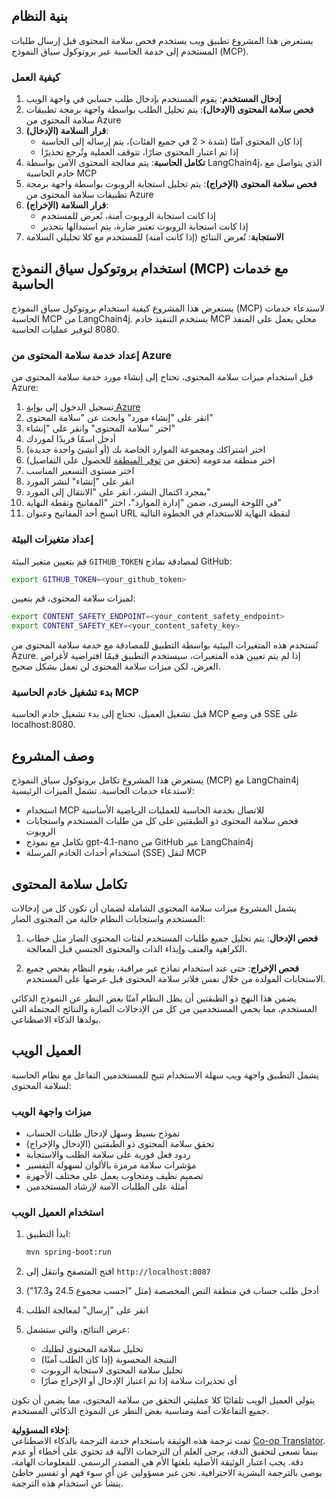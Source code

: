 <!--
CO_OP_TRANSLATOR_METADATA:
{
  "original_hash": "e5ea5e7582f70008ea9bec3b3820f20a",
  "translation_date": "2025-05-17T14:21:46+00:00",
  "source_file": "04-PracticalImplementation/samples/java/containerapp/README.md",
  "language_code": "ar"
}
-->
## بنية النظام

يستعرض هذا المشروع تطبيق ويب يستخدم فحص سلامة المحتوى قبل إرسال طلبات المستخدم إلى خدمة الحاسبة عبر بروتوكول سياق النموذج (MCP).

### كيفية العمل

1. **إدخال المستخدم**: يقوم المستخدم بإدخال طلب حسابي في واجهة الويب
2. **فحص سلامة المحتوى (الإدخال)**: يتم تحليل الطلب بواسطة واجهة برمجة تطبيقات سلامة المحتوى من Azure
3. **قرار السلامة (الإدخال)**:
   - إذا كان المحتوى آمنًا (شدة < 2 في جميع الفئات)، يتم إرساله إلى الحاسبة
   - إذا تم اعتبار المحتوى ضارًا، تتوقف العملية وتُرجع تحذيرًا
4. **تكامل الحاسبة**: يتم معالجة المحتوى الآمن بواسطة LangChain4j، الذي يتواصل مع خادم الحاسبة MCP
5. **فحص سلامة المحتوى (الإخراج)**: يتم تحليل استجابة الروبوت بواسطة واجهة برمجة تطبيقات سلامة المحتوى من Azure
6. **قرار السلامة (الإخراج)**:
   - إذا كانت استجابة الروبوت آمنة، تُعرض للمستخدم
   - إذا كانت استجابة الروبوت تعتبر ضارة، يتم استبدالها بتحذير
7. **الاستجابة**: تُعرض النتائج (إذا كانت آمنة) للمستخدم مع كلا تحليلي السلامة

## استخدام بروتوكول سياق النموذج (MCP) مع خدمات الحاسبة

يستعرض هذا المشروع كيفية استخدام بروتوكول سياق النموذج (MCP) لاستدعاء خدمات الحاسبة MCP من LangChain4j. يستخدم التنفيذ خادم MCP محلي يعمل على المنفذ 8080 لتوفير عمليات الحاسبة.

### إعداد خدمة سلامة المحتوى من Azure

قبل استخدام ميزات سلامة المحتوى، تحتاج إلى إنشاء مورد خدمة سلامة المحتوى من Azure:

1. تسجيل الدخول إلى [بوابة Azure](https://portal.azure.com)
2. انقر على "إنشاء مورد" وابحث عن "سلامة المحتوى"
3. اختر "سلامة المحتوى" وانقر على "إنشاء"
4. أدخل اسمًا فريدًا لموردك
5. اختر اشتراكك ومجموعة الموارد الخاصة بك (أو أنشئ واحدة جديدة)
6. اختر منطقة مدعومة (تحقق من [توفر المنطقة](https://azure.microsoft.com/en-us/global-infrastructure/services/?products=cognitive-services) للحصول على التفاصيل)
7. اختر مستوى التسعير المناسب
8. انقر على "إنشاء" لنشر المورد
9. بمجرد اكتمال النشر، انقر على "الانتقال إلى المورد"
10. في اللوحة اليسرى، ضمن "إدارة الموارد"، اختر "المفاتيح ونقطة النهاية"
11. انسخ أحد المفاتيح وعنوان URL لنقطة النهاية للاستخدام في الخطوة التالية

### إعداد متغيرات البيئة

قم بتعيين متغير البيئة `GITHUB_TOKEN` لمصادقة نماذج GitHub:
```sh
export GITHUB_TOKEN=<your_github_token>
```

لميزات سلامة المحتوى، قم بتعيين:
```sh
export CONTENT_SAFETY_ENDPOINT=<your_content_safety_endpoint>
export CONTENT_SAFETY_KEY=<your_content_safety_key>
```

تُستخدم هذه المتغيرات البيئية بواسطة التطبيق للمصادقة مع خدمة سلامة المحتوى من Azure. إذا لم يتم تعيين هذه المتغيرات، سيستخدم التطبيق قيمًا افتراضية لأغراض العرض، لكن ميزات سلامة المحتوى لن تعمل بشكل صحيح.

### بدء تشغيل خادم الحاسبة MCP

قبل تشغيل العميل، تحتاج إلى بدء تشغيل خادم الحاسبة MCP في وضع SSE على localhost:8080.

## وصف المشروع

يستعرض هذا المشروع تكامل بروتوكول سياق النموذج (MCP) مع LangChain4j لاستدعاء خدمات الحاسبة. تشمل الميزات الرئيسية:

- استخدام MCP للاتصال بخدمة الحاسبة للعمليات الرياضية الأساسية
- فحص سلامة المحتوى ذو الطبقتين على كل من طلبات المستخدم واستجابات الروبوت
- تكامل مع نموذج gpt-4.1-nano من GitHub عبر LangChain4j
- استخدام أحداث الخادم المرسلة (SSE) لنقل MCP

## تكامل سلامة المحتوى

يشمل المشروع ميزات سلامة المحتوى الشاملة لضمان أن تكون كل من إدخالات المستخدم واستجابات النظام خالية من المحتوى الضار:

1. **فحص الإدخال**: يتم تحليل جميع طلبات المستخدم لفئات المحتوى الضار مثل خطاب الكراهية والعنف وإيذاء الذات والمحتوى الجنسي قبل المعالجة.

2. **فحص الإخراج**: حتى عند استخدام نماذج غير مراقبة، يقوم النظام بفحص جميع الاستجابات المولدة من خلال نفس فلاتر سلامة المحتوى قبل عرضها على المستخدم.

يضمن هذا النهج ذو الطبقتين أن يظل النظام آمنًا بغض النظر عن النموذج الذكائي المستخدم، مما يحمي المستخدمين من كل من الإدخالات الضارة والنتائج المحتملة التي يولدها الذكاء الاصطناعي.

## العميل الويب

يشمل التطبيق واجهة ويب سهلة الاستخدام تتيح للمستخدمين التفاعل مع نظام الحاسبة لسلامة المحتوى:

### ميزات واجهة الويب

- نموذج بسيط وسهل لإدخال طلبات الحساب
- تحقق سلامة المحتوى ذو الطبقتين (الإدخال والإخراج)
- ردود فعل فورية على سلامة الطلب والاستجابة
- مؤشرات سلامة مرمزة بالألوان لسهولة التفسير
- تصميم نظيف ومتجاوب يعمل على مختلف الأجهزة
- أمثلة على الطلبات الآمنة لإرشاد المستخدمين

### استخدام العميل الويب

1. ابدأ التطبيق:
   ```sh
   mvn spring-boot:run
   ```

2. افتح المتصفح وانتقل إلى `http://localhost:8087`

3. أدخل طلب حساب في منطقة النص المخصصة (مثل "احسب مجموع 24.5 و17.3")

4. انقر على "إرسال" لمعالجة الطلب

5. عرض النتائج، والتي ستشمل:
   - تحليل سلامة المحتوى لطلبك
   - النتيجة المحسوبة (إذا كان الطلب آمنًا)
   - تحليل سلامة المحتوى لاستجابة الروبوت
   - أي تحذيرات سلامة إذا تم اعتبار الإدخال أو الإخراج ضارًا

يتولى العميل الويب تلقائيًا كلا عمليتي التحقق من سلامة المحتوى، مما يضمن أن تكون جميع التفاعلات آمنة ومناسبة بغض النظر عن النموذج الذكائي المستخدم.

**إخلاء المسؤولية**:  
تمت ترجمة هذه الوثيقة باستخدام خدمة الترجمة بالذكاء الاصطناعي [Co-op Translator](https://github.com/Azure/co-op-translator). بينما نسعى لتحقيق الدقة، يرجى العلم أن الترجمات الآلية قد تحتوي على أخطاء أو عدم دقة. يجب اعتبار الوثيقة الأصلية بلغتها الأم هي المصدر الرسمي. للمعلومات الهامة، يوصى بالترجمة البشرية الاحترافية. نحن غير مسؤولين عن أي سوء فهم أو تفسير خاطئ ينشأ عن استخدام هذه الترجمة.
